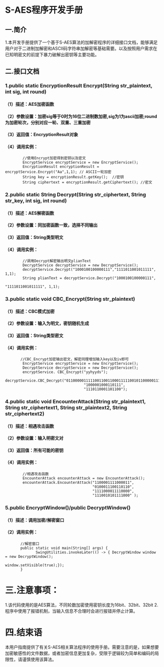 # S-AES程序开发手册
## 一.简介
1.本开发手册提供了一个基于S-AES算法的加解密程序的详细接口文档，能够满足用户对于二进制加解密和ASCII码字符串加解密等基础需要。以及按照用户需求在已知明密文的前提下暴力破解出密钥等主要功能。

## 二.接口文档
### 1.public static EncryptionResult Encrypt(String str_plaintext, int sig, int round)

#### （1）描述：AES加密函数
#### （2）参数设置：加密sig等于0时为16位二进制数加密,sig为1为ascii加密;round为加密轮次，分别对应一轮、双重、三重加密
#### （3）返回值：EncryptionResult对象
#### （4）调用实例：
```shell
        //使用Encrypt加密得到密钥以及密文
        EncryptService encryptService = new EncryptService();
        EncryptionResult encryptionResult = encryptService.Encrypt("Aa",1,1); // ASCII一轮加密
        String key = encryptionResult.getKey();  //密钥
        String ciphertext = encryptionResult.getCiphertext(); //密文
```

### 2.public static String Decrypt(String str_ciphertext, String str_key, int sig, int round)

#### （1）描述：AES解密函数
#### （2）参数设置：同加密函数一致，选择不同输出
#### （3）返回值：String类型明文
#### （4）调用实例：
```shell
        //调用Decrypt解密输出明文plianText
        DecryptService decryptService = new DecryptService();
        decryptService.Decrypt("1000100100000111","1111011001011111", 1,1);
        String plianText = decryptService.Decrypt("1000100100000111",
                                                    "1111011001011111", 1,1);
```

### 3.public static void CBC_Encrypt(String str_plaintext)

#### （1）描述：CBC模式加密
#### （2）参数设置：输入为明文，密钥随机生成
#### （3）返回值：String类型密文
#### （4）调用实例：
```shell
       //CBC_Encrypt加密输出密文，解密同理增加输入key以及iv即可
        EncryptService encryptService = new EncryptService();
        DecryptService decryptService = new DecryptService();
        encryptService. CBC_Encrypt("yyhyyds");
        decryptService.CBC_Decrypt("0110000011111001100110001111100101100000111011011101101100010110",
                                    "1000001000110111",
                                    "1110110001101100");
```

###  4.public static void EncounterAttack(String str_plaintext1, String str_ciphertext1, String str_plaintext2, String str_ciphertext2) 
#### （1）描述：相遇攻击函数
#### （2）参数设置：输入明密文对
#### （3）返回值：所有可能的密钥
#### （4）调用实例：
```shell
        //相遇攻击函数
        EncounterAttack encounterAttack = new EncounterAttack();
        encounterAttack.EncounterAttack("1100001111000011",
                                        "0100011100110110",
                                        "1111000011110000",
                                        "1110010101111000" );
```

###  5.public EncryptWindow()/public DecryptWindow()  
#### （1）描述：调用加密/解密窗口
#### （2）调用实例：
```shell
       //解密窗口
       public static void main(String[] args) {
              SwingUtilities.invokeLater(() -> { DecryptWindow window = new DecryptWindow();
                                                  window.setVisible(true);});
       }
```

# 三.注意事项：
1.该代码使用的是AES算法，不同轮数加密使用密钥长度为16bit、32bit、32bit
2.程序中使用了报错机制，当输入信息不合理时会进行报错并停止计算。

# 四.结束语
本用户指南提供了有关S-AES相关算法程序的使用手册。需要注意的是，如果想要加密敏感性的文件数据，或者加密信息更加复杂，受限于逻辑较为简单和编码的局限性，请谨慎使用该算法。
